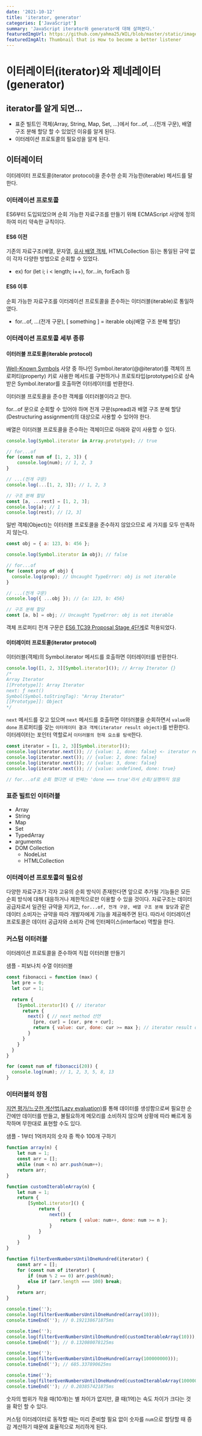 ```yaml
---
date: '2021-10-12'
title: 'iterator, generator'
categories: ['JavaScript']
summary: 'JavaScript iterator와 generator에 대해 살펴본다.'
featuredImgUrl: https://github.com/yahma25/WIL/blob/master/static/images/javascript/js_iterator_generator.png?raw=true
featuredImgAlt: Thumbnail that is How to become a better listener
---
```


# 이터레이터(iterator)와 제네레이터(generator)

## iterator를 알게 되면...

* 표준 빌트인 객체(Array, String, Map, Set, ...)에서 for...of, ...(전개 구문), 배열 구조 분해 할당 할 수 있었던 이유를 알게 된다.
* 이터레이션 프로토콜의 필요성을 알게 된다.

## 이터레이터

이터레이터 프로토콜(iterator protocol)을 준수한 순회 가능한(iterable) 메서드를 말한다.

### 이터레이션 프로토콜

ES6부터 도입되었으며 순회 가능한 자료구조를 만들기 위해 ECMAScript 사양에 정의하여 미리 약속한 규칙이다.

#### ES6 이전

기존의 자료구조(배열, 문자열, [유사 배열 객체](https://tc39.es/ecma262/#sec-lengthofarraylike), HTMLCollection 등)는 통일된 규약 없이 각자 다양한 방법으로 순회할 수 있었다.

* ex) for (let i; i < length; i++), for...in, forEach 등

#### ES6 이후

순회 가능한 자료구조를 이터레이션 프로토콜을 준수하는 이터러블(iterable)로 통일하였다.

* for...of, ...(전개 구문), [ something ] = iterable obj(배열 구조 분해 할당)

### 이터레이션 프로토콜 세부 종류

#### 이터러블 프로토콜(iterable protocol)

[Well-Known Symbols](https://tc39.es/ecma262/#sec-well-known-symbols) 사양 중 하나인 Symbol.iterator(@@iterator)를 객체의 프로퍼티(property) 키로 사용한 메서드를 구현하거나 프로토타입(prototype)으로 상속받은 Symbol.iterator를 호출하면 이터레이터를 반환한다.

이터러블 프로토콜을 준수한 객체를 이터러블이라고 한다.

for...of 문으로 순회할 수 있어야 하며 전개 구문(spread)과 배열 구조 분해 할당(Destructuring assignment)의 대상으로 사용할 수 있어야 한다.

배열은 이터러블 프로토콜을 준수하는 객체이므로 아래와 같이 사용할 수 있다.

```js
console.log(Symbol.iterator in Array.prototype); // true

// for...of
for (const num of [1, 2, 3]) {
    console.log(num); // 1, 2, 3
}

// ...(전개 구문)
console.log(...[1, 2, 3]); // 1, 2, 3

// 구조 분해 할당
const [a, ...rest] = [1, 2, 3];
console.log(a); // 1
console.log(rest); // [2, 3]
```

일반 객체(Object)는 이터러블 프로토콜을 준수하지 않았으므로 세 가지를 모두 만족하지 않는다.

```js
const obj = { a: 123, b: 456 };

console.log(Symbol.iterator in obj); // false

// for...of
for (const prop of obj) {
  console.log(prop); // Uncaught TypeError: obj is not iterable
}

// ...(전개 구문)
console.log({ ...obj }); // {a: 123, b: 456}

// 구조 분해 할당
const [a, b] = obj; // Uncaught TypeError: obj is not iterable
```

객체 프로퍼티 전개 구문은 [ES6 TC39 Proposal Stage 4단계](https://github.com/tc39/proposal-object-rest-spread)로 적용되었다.

#### 이터레이터 프로토콜(iterator protocol)

이터러블(객체)의 Symbol.iterator 메서드를 호출하면 이터레이터를 반환한다.

```js
console.log([1, 2, 3][Symbol.iterator]()); // Array Iterator {}
/*
Array Iterator
[[Prototype]]: Array Iterator
next: ƒ next()
Symbol(Symbol.toStringTag): "Array Iterator"
[[Prototype]]: Object
*/
```

`next` 메서드를 갖고 있으며 `next` 메서드를 호출하면 이터러블을 순회하면서 `value`와 `done` 프로퍼티를 갖는 `이터레이터 결과 객체(iterator result object)`를 반환한다.
이터레이터는 포인터 역할로서 `이터러블의 현재 요소를 탐색`한다.

```js
const iterator = [1, 2, 3][Symbol.iterator]();
console.log(iterator.next()); // {value: 1, done: false} <- iterator result object
console.log(iterator.next()); // {value: 2, done: false}
console.log(iterator.next()); // {value: 3, done: false}
console.log(iterator.next()); // {value: undefined, done: true}

// for...of로 순회 했다면 네 번째는 'done === true'라서 순회/실행하지 않음
```

### 표준 빌트인 이터러블

* Array
* String
* Map
* Set
* TypedArray
* arguments
* DOM Collection
  * NodeList
  * HTMLCollection

### 이터레이션 프로토콜의 필요성

다양한 자료구조가 각자 고유의 순회 방식이 존재한다면 앞으로 추가될 기능들은 모든 순회 방식에 대해 대응하거나 제한적으로만 이용할 수 있을 것이다.
자료구조는 데이터 공급자로서 일관된 규약을 지키고, `for...of, 전개 구문, 배열 구조 분해 할당`과 같은 데이터 소비자는 규약을 따라 개발자에게 기능을 제공해주면 된다.
따라서 이터레이션 프로토콜은 데이터 공급자와 소비자 간에 인터페이스(interface) 역할을 한다.

### 커스텀 이터러블

이터레이션 프로토콜을 준수하여 직접 이터러블 만들기

샘플 - 피보나치 수열 이터러블
```js
const fibonacci = function (max) {
  let pre = 0;
  let cur = 1;
  
  return {
    [Symbol.iterator]() { // iterator
      return {
        next() { // next method 선언
          [pre, cur] = [cur, pre + cur];
          return { value: cur, done: cur >= max }; // iterator result object
        }
      }
    }
  }
}

for (const num of fibonacci(20)) {
  console.log(num); // 1, 2, 3, 5, 8, 13
}
```

### 이터러블의 장점

[지연 평가/느긋한 계산법(Lazy evaluation)](https://ko.wikipedia.org/wiki/%EB%8A%90%EA%B8%8B%ED%95%9C_%EA%B3%84%EC%82%B0%EB%B2%95)를 통해 데이터를 생성함으로써
필요한 순간에만 데이터를 만들고, 불필요하게 메모리를 소비하지 않으며 상황에 따라 빠르게 동작하며 무한대로 표현할 수도 있다.

샘플 - 1부터 1억까지의 숫자 중 짝수 100개 구하기
```js
function array(n) {
    let num = 1;
    const arr = [];
    while (num < n) arr.push(num++); 
    return arr;
}

function customIterableArray(n) {
    let num = 1;
    return {
        [Symbol.iterator]() {
            return {
                next() {
                    return { value: num++, done: num >= n };
                }
            }
        }
    }
}

function filterEvenNumbersUntilOneHundred(iterator) {
    const arr = [];
    for (const num of iterator) {
        if (num % 2 == 0) arr.push(num);
        else if (arr.length === 100) break;
    }
    return arr;
}

console.time('');
console.log(filterEvenNumbersUntilOneHundred(array(10)));
console.timeEnd(''); // 0.192138671875ms

console.time('');
console.log(filterEvenNumbersUntilOneHundred(customIterableArray(10)));
console.timeEnd(''); // 0.132080078125ms

console.time('');
console.log(filterEvenNumbersUntilOneHundred(array(100000000)));
console.timeEnd(''); // 685.337890625ms

console.time('');
console.log(filterEvenNumbersUntilOneHundred(customIterableArray(100000000)));
console.timeEnd(''); // 0.203857421875ms
```

숫자의 범위가 작을 때(10개)는 별 차이가 없지만, 클 때(1억)는 속도 차이가 크다는 것을 확인 할 수 있다.

커스텀 이터레이터로 동작할 때는 미리 준비할 필요 없이 숫자를 `num`으로 할당할 때 증감 계산하기 때문에 효율적으로 처리하게 된다.
